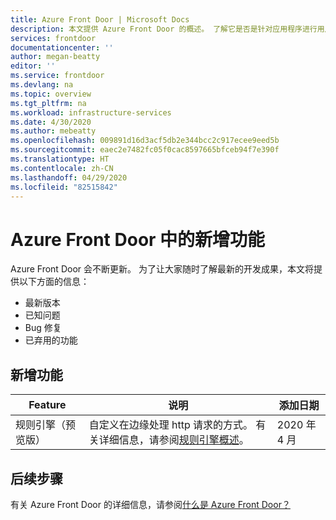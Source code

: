 ```yaml
---
title: Azure Front Door | Microsoft Docs
description: 本文提供 Azure Front Door 的概述。 了解它是否是针对应用程序进行用户流量负载均衡的正确选择。
services: frontdoor
documentationcenter: ''
author: megan-beatty
editor: ''
ms.service: frontdoor
ms.devlang: na
ms.topic: overview
ms.tgt_pltfrm: na
ms.workload: infrastructure-services
ms.date: 4/30/2020
ms.author: mebeatty
ms.openlocfilehash: 009891d16d3acf5db2e344bcc2c917ecee9eed5b
ms.sourcegitcommit: eaec2e7482fc05f0cac8597665bfceb94f7e390f
ms.translationtype: HT
ms.contentlocale: zh-CN
ms.lasthandoff: 04/29/2020
ms.locfileid: "82515842"
---
```

# <a name="whats-new-in-azure-front-door"></a>Azure Front Door 中的新增功能

Azure Front Door 会不断更新。 为了让大家随时了解最新的开发成果，本文将提供以下方面的信息：

- 最新版本
- 已知问题
- Bug 修复
- 已弃用的功能

## <a name="new-features"></a>新增功能

|Feature  |说明  |添加日期  |
|---------|---------|---------|
| 规则引擎（预览版） | 自定义在边缘处理 http 请求的方式。 有关详细信息，请参阅[规则引擎概述](front-door-rules-engine.md)。 |2020 年 4 月 |


## <a name="next-steps"></a>后续步骤

有关 Azure Front Door 的详细信息，请参阅[什么是 Azure Front Door？](front-door-overview.md)
